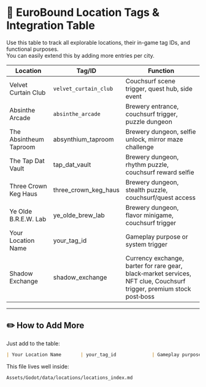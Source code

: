 # 📍 EuroBound Location Tags & Integration Table

Use this table to track all explorable locations, their in-game tag IDs, and functional purposes.  
You can easily extend this by adding more entries per city.

| **Location**            | **Tag/ID**              | **Function**                                               |
|-------------------------|-------------------------|------------------------------------------------------------|
| Velvet Curtain Club     | `velvet_curtain_club`   | Couchsurf scene trigger, quest hub, side event            |
| Absinthe Arcade         | `absinthe_arcade`       | Brewery entrance, couchsurf trigger, puzzle dungeon       |
| The Absintheum Taproom  | absynthium_taproom      | Brewery dungeon, selfie unlock, mirror maze challenge     |
| The Tap Dat Vault       | tap_dat_vault           | Brewery dungeon, rhythm puzzle, couchsurf reward selfie   |
| Three Crown Keg Haus    | three_crown_keg_haus    | Brewery dungeon, stealth puzzle, couchsurf/quest access   |
| Ye Olde B.R.E.W. Lab    | ye_olde_brew_lab        | Brewery dungeon, flavor minigame, couchsurf trigger       |
| Your Location Name       | your_tag_id             | Gameplay purpose or system trigger                         |
| Shadow Exchange         | shadow_exchange         |Currency exchange, barter for rare gear, black‑market services, NFT clue,     Couchsurf trigger, premium stock post‑boss          |


---

## ✏️ How to Add More

Just add to the table:

```markdown
| Your Location Name       | your_tag_id             | Gameplay purpose or system trigger                         |
```

This file lives well inside:
```
Assets/Godot/data/locations/locations_index.md
```
